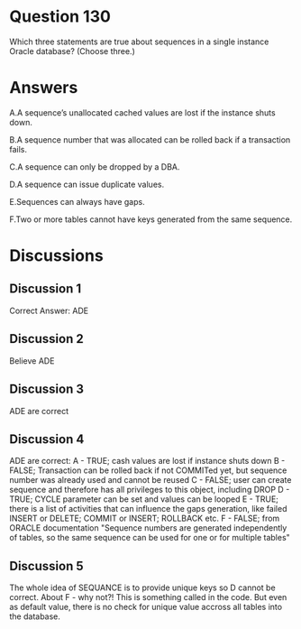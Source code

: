 # Question 130
Which three statements are true about sequences in a single instance Oracle database? (Choose three.)

# Answers
A.A sequence’s unallocated cached values are lost if the instance shuts down.

B.A sequence number that was allocated can be rolled back if a transaction fails.

C.A sequence can only be dropped by a DBA.

D.A sequence can issue duplicate values.

E.Sequences can always have gaps.

F.Two or more tables cannot have keys generated from the same sequence.

# Discussions
## Discussion 1
Correct Answer: ADE

## Discussion 2
Believe ADE

## Discussion 3
ADE are correct

## Discussion 4
ADE are correct:
A - TRUE; cash values are lost if instance shuts down
B - FALSE; Transaction can be rolled back if not COMMITed yet, but sequence number was already used and cannot be reused
C - FALSE; user can create sequence and therefore has all privileges to this object, including DROP
D - TRUE; CYCLE parameter can be set and values can be looped
E - TRUE; there is a list of activities that can influence the gaps generation, like failed INSERT or DELETE; COMMIT or INSERT; ROLLBACK etc.
F - FALSE; from ORACLE documentation "Sequence numbers are generated independently of tables, so the same sequence can be used for one or for multiple tables"

## Discussion 5
The whole idea of SEQUANCE is to provide unique keys so D cannot be correct. 
About F - why not?! This is something called in the code. But even as default value, there is no check for unique value accross all tables into the database.

